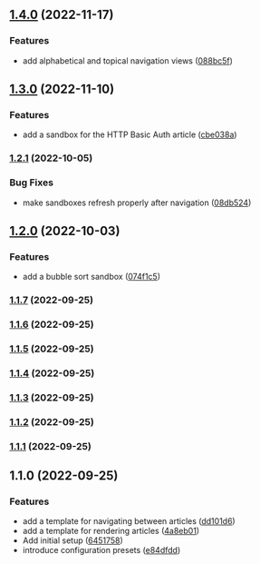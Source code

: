 

## [1.4.0](https://github.com/mstream/encyclopedia-of-software-engineering/compare/1.3.0...1.4.0) (2022-11-17)


### Features

* add alphabetical and topical navigation views ([088bc5f](https://github.com/mstream/encyclopedia-of-software-engineering/commit/088bc5fc55da3be255ae989a2679e67c12ab5deb))

## [1.3.0](https://github.com/mstream/encyclopedia-of-software-engineering/compare/1.2.1...1.3.0) (2022-11-10)


### Features

* add a sandbox for the HTTP Basic Auth article ([cbe038a](https://github.com/mstream/encyclopedia-of-software-engineering/commit/cbe038a4ee67922793228db7d954e46131812879))

### [1.2.1](https://github.com/mstream/encyclopedia-of-software-engineering/compare/1.2.0...1.2.1) (2022-10-05)


### Bug Fixes

* make sandboxes refresh properly after navigation ([08db524](https://github.com/mstream/encyclopedia-of-software-engineering/commit/08db524c84d376070e9175d55e13b344477159f8))

## [1.2.0](https://github.com/mstream/encyclopedia-of-software-engineering/compare/1.1.7...1.2.0) (2022-10-03)


### Features

* add a bubble sort sandbox ([074f1c5](https://github.com/mstream/encyclopedia-of-software-engineering/commit/074f1c57cc5dad584649cdc2ef977b8798e26f07))

### [1.1.7](https://github.com/mstream/encyclopedia-of-software-engineering/compare/1.1.6...1.1.7) (2022-09-25)

### [1.1.6](https://github.com/mstream/encyclopedia-of-software-engineering/compare/1.1.5...1.1.6) (2022-09-25)

### [1.1.5](https://github.com/mstream/encyclopedia-of-software-engineering/compare/1.1.4...1.1.5) (2022-09-25)

### [1.1.4](https://github.com/mstream/encyclopedia-of-software-engineering/compare/1.1.3...1.1.4) (2022-09-25)

### [1.1.3](https://github.com/mstream/encyclopedia-of-software-engineering/compare/1.1.2...1.1.3) (2022-09-25)

### [1.1.2](https://github.com/mstream/encyclopedia-of-software-engineering/compare/1.1.1...1.1.2) (2022-09-25)

### [1.1.1](https://github.com/mstream/encyclopedia-of-software-engineering/compare/1.1.0...1.1.1) (2022-09-25)

## 1.1.0 (2022-09-25)


### Features

* add a template for navigating between articles ([dd101d6](https://github.com/mstream/encyclopedia-of-software-engineering/commit/dd101d6b0fe0ef75fba6638ad737201d824ea28f))
* add a template for rendering articles ([4a8eb01](https://github.com/mstream/encyclopedia-of-software-engineering/commit/4a8eb01c7bba20554be7b0e807a686ead499dd2f))
* Add initial setup ([6451758](https://github.com/mstream/encyclopedia-of-software-engineering/commit/64517586057276875f6c6d651eac790b4ac9534e))
* introduce configuration presets ([e84dfdd](https://github.com/mstream/encyclopedia-of-software-engineering/commit/e84dfddf852a7f671758873137682b14c251db2f))